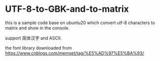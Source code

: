 # UTF-8-to-GBK-and-to-matrix
this is a sample code base on ubuntu20 which convert utf-8 characters to matrix and show in the console.

support 简体汉字 and ASCII.

the font library downloaded from https://www.cnblogs.com/memset/tag/%E5%AD%97%E5%BA%93/

